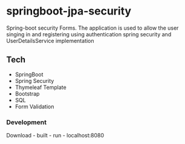 # springboot-jpa-security
Spring-boot security Forms.
The application is used to allow the user singing in and registering using authentication spring security
and UserDetailsService implementation

## Tech
- SpringBoot
- Spring Security
- Thymeleaf Template
- Bootstrap
- SQL
- Form Validation

### Development
Download - built - run - localhost:8080